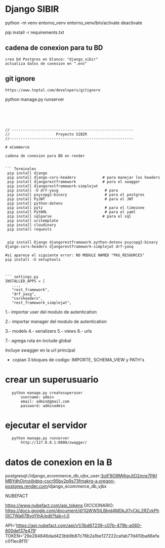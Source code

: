 # Django SIBIR

   python -m venv entorno_venv
   entorno_venv/bin/activate
   deactivate

   pip install -r requirements.txt


## cadena de conexion para tu BD
    crea bd Postgres en blanco: "django_sibir"
    actualiza datos de conexion en ".env"
    

## git ignore
    https://www.toptal.com/developers/gitignore 


   python manage.py runserver

```





// -------------------------------------------------------
//                     Proyecto SIBIR
//--------------------------------------------------------

# eCommerce

cadena de conexion para BD en render


``` Terminales
 pip install django
 pip install django-cors-headers            # para manejar los headers
 pip install djangorestframework            # para el swagger
 pip install djangorestframework-simplejwt
 pip install -U drf-yasg                     # para 
 pip install psycopg2-binary                 # para el postgres
 pip install PyJWT                           # para el JWT
 pip install python-dotenv    
 pip install pytz                            # para el timezone
 pip install PyYAML                          # para el yaml
 pip install sqlparse                       # para el sql
 pip install uritemplate
 pip install cloudinary
 pip install requests


 pip install Django djangorestframework python-dotenv psycopg2-binary django-cors-headers djangorestframework-simplejwt drf-yasq 

 ```

 ```Error 
 #si aparece el siguiente error: NO MODULE NAMED "PKG_RESOURCES"
 pip install -U setuptools



 ``` settings.py
 INSTALLED_APPS = [
    ...,
    "rest_framework",
    "drf_yasg",
    "corsheaders",
    "rest_framework_simplejwt",
```


1.- importar user del modulo de autentication


2.- importar manager del modulo de autentication


3.- models
4.- serializers
5.- views
6.- urls


7.- agrega ruta en include global

Incluye swagger en la url principal
  - copian 3 bloques de codigo: IMPORTE, SCHEMA_VIEW y PATH's


   # crear un superusuario
       python manage.py createsuperuser
           username: admin
           email: admin@gmail.com
           password: adminadmin

   # ejecutar el servidor
       python manage.py runserver
           http://127.0.0.1:8000/swagger/
           

# datos de conexion en la B

postgresql://django_ecommerce_db_vjbx_user:3olF9O9Mj6grJtO2mre7PAfMBYdhOjmz@dpg-cscr95bv2p9s73fmakrg-a.oregon-postgres.render.com/django_ecommerce_db_vjbx


NUBEFACT

https://www.nubefact.com/api_tokens
DICCIONARIO: https://docs.google.com/document/d/1QWWSILBbjd4MDkJl7vCkL2RZvkPh0IC7Wa67BvoYIhA/edit?tab=t.0 

API='https://api.nubefact.com/api/v1/3bd67239-c07b-479b-a060-800def37e479'
TOKEN='29e284846dad423bb9b87c76b2a1be127222cafab77d410ba66efac011ec8f15'
